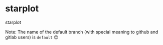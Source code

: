 # starplot
starplot

Note: The name of the default branch (with special meaning to github and gitlab users) is `default` :wink:
